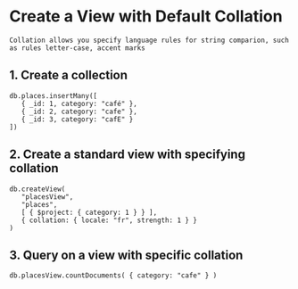 # Create a View with Default Collation
```
Collation allows you specify language rules for string comparion, such as rules letter-case, accent marks
```

## 1. Create a collection

``` mongodb
db.places.insertMany([
   { _id: 1, category: "café" },
   { _id: 2, category: "cafe" },
   { _id: 3, category: "cafE" }
])
```

## 2. Create a standard view with specifying collation
```mongodb
db.createView(
   "placesView",
   "places",
   [ { $project: { category: 1 } } ],
   { collation: { locale: "fr", strength: 1 } }
)
```

## 3. Query on a view with specific collation
```mongodb
db.placesView.countDocuments( { category: "cafe" } )
```